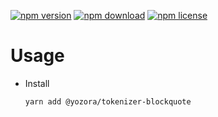 [![npm version](https://img.shields.io/npm/v/@yozora/tokenizer-blockquote.svg)](https://www.npmjs.com/package/@yozora/tokenizer-blockquote)
[![npm download](https://img.shields.io/npm/dm/@yozora/tokenizer-blockquote.svg)](https://www.npmjs.com/package/@yozora/tokenizer-blockquote)
[![npm license](https://img.shields.io/npm/l/@yozora/tokenizer-blockquote.svg)](https://www.npmjs.com/package/@yozora/tokenizer-blockquote)


# Usage

  * Install
    ```console
    yarn add @yozora/tokenizer-blockquote
    ```
